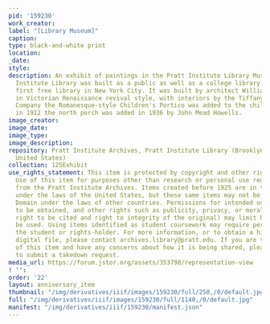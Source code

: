```yaml
---
pid: '159230'
work_creator:
label: "[Library Museum]"
caption:
type: black-and-white print
location:
_date:
style:
description: An exhibit of paintings in the Pratt Institute Library Museum. The Pratt
  Institute Library was built as a public as well as a college library, and was the
  first free library in New York City. It was built by architect William B. Tubby
  in Victorian Renaissance revival style, with interiors by the Tiffany Decorating
  Company the Romanesque-style Children's Portico was added to the children's entrance
  in 1912 the north porch was added in 1936 by John Mead Howells.
image_creator:
image_date:
image_type:
image_description:
repository: Pratt Institute Archives, Pratt Institute Library (Brooklyn, New York,
  United States)
collection: 125Exhibit
use_rights_statement: This item is protected by copyright and other rights and restrictions.
  Use of this item for purposes other than research or personal use requires permission
  from the Pratt Institute Archives. Items created before 1925 are in the Public Domain
  under the laws of the United States, but these same items may not be in the Public
  Domain under the laws of other countries. Permissions for intended uses may need
  to be obtained, and other rights such as publicity, privacy, or moral rights (e.g.
  right to be cited and right to integrity of the original) may limit how items can
  be used. Using items identified as student coursework may require permission from
  the student or rights-holder. For more information, or to obtain a high resolution
  digital file, please contact archives.library@pratt.edu. If you are the rights-holder
  of this item and have any concerns about how it is being shared, please visit https://libguides.pratt.edu/archives/takedown
  to submit a takedown request.
media_url: https://forum.jstor.org/assets/353798/representation-view
! '':
order: '22'
layout: anniversary_item
thumbnail: "/img/derivatives/iiif/images/159230/full/250,/0/default.jpg"
full: "/img/derivatives/iiif/images/159230/full/1140,/0/default.jpg"
manifest: "/img/derivatives/iiif/159230/manifest.json"
---
```

